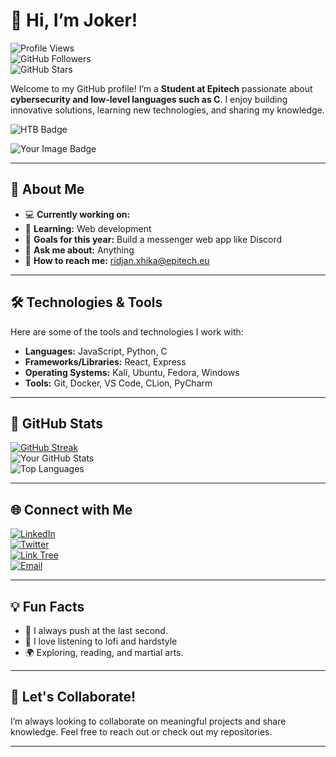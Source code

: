 # 👋 Hi, I’m Joker!

![Profile Views](https://komarev.com/ghpvc/?username=ridjan-xhika&color=blue)  
![GitHub Followers](https://img.shields.io/github/followers/ridjan-xhika?label=Follow&style=social)  
![GitHub Stars](https://img.shields.io/github/stars/ridjan-xhika?label=Stars&style=social)

Welcome to my GitHub profile! I’m a **Student at Epitech** passionate about **cybersecurity and low-level languages such as C**. I enjoy building innovative solutions, learning new technologies, and sharing my knowledge.

![HTB Badge](https://www.hackthebox.eu/badge/image/2321132)


<img src="https://tryhackme-badges.s3.amazonaws.com/ArkanaJoker.png" alt="Your Image Badge" />


---

## 🌟 About Me

- 💻 **Currently working on:**  
- 🌱 **Learning:** Web development  
- 🎯 **Goals for this year:** Build a messenger web app like Discord  
- 💬 **Ask me about:** Anything  
- 👯 **How to reach me:** ridjan.xhika@epitech.eu  

---

## 🛠️ Technologies & Tools

Here are some of the tools and technologies I work with:

- **Languages:** JavaScript, Python, C  
- **Frameworks/Libraries:** React, Express  
- **Operating Systems:** Kali, Ubuntu, Fedora, Windows  
- **Tools:** Git, Docker, VS Code, CLion, PyCharm  

---

## 💊 GitHub Stats

[![GitHub Streak](https://streak-stats.demolab.com/?user=ridjan-xhika&theme=radical&show_icons=true)](https://git.io/streak-stats)  
![Your GitHub Stats](https://github-readme-stats.vercel.app/api?username=ridjan-xhika&show_icons=true&theme=radical)  
![Top Languages](https://github-readme-stats.vercel.app/api/top-langs/?username=ridjan-xhika&layout=compact&theme=radical)

---

## 🌐 Connect with Me

[![LinkedIn](https://img.shields.io/badge/LinkedIn-Connect-blue?style=flat-square&logo=linkedin)](https://linkedin.com/in/ridjan-xhika-8a0a312ab)  
[![Twitter](https://img.shields.io/badge/Twitter-Follow-blue?style=flat-square&logo=twitter)](https://twitter.com/Lost_Jokerr)  
[![Link Tree](https://img.shields.io/badge/Portfolio-Visit-brightgreen?style=flat-square&logo=web)](https://linktr.ee/Lost_Joker)  
[![Email](https://img.shields.io/badge/Email-Contact-red?style=flat-square&logo=gmail)](mailto:ridjan.xhika@epitech.eu)

---

## 💡 Fun Facts

- 🐾 I always push at the last second.  
- 🎵 I love listening to lofi and hardstyle
- 🌍 Exploring, reading, and martial arts.  

---

## 🤝 Let's Collaborate!

I’m always looking to collaborate on meaningful projects and share knowledge. Feel free to reach out or check out my repositories.

---

